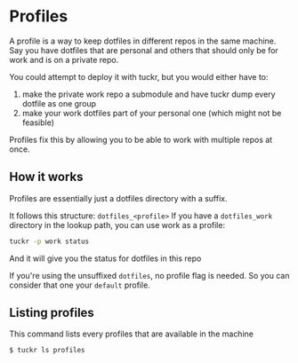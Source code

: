 # Profiles

A profile is a way to keep dotfiles in different repos in the same machine. 
Say you have dotfiles that are personal and others that should only be for work and is on a private repo. 

You could attempt to deploy it with tuckr, but you would either have to:
1. make the private work repo a submodule and have tuckr dump every dotfile as one group
2. make your work dotfiles part of your personal one (which might not be feasible)

Profiles fix this by allowing you to be able to work with multiple repos at once.

## How it works

Profiles are essentially just a dotfiles directory with a suffix.

It follows this structure: `dotfiles_<profile>` 
If you have a `dotfiles_work` directory in the lookup path, you can use work as a profile:
```sh
tuckr -p work status
```
And it will give you the status for dotfiles in this repo

If you're using the unsuffixed `dotfiles`, no profile flag is needed. So you can consider that one your `default` profile. 

## Listing profiles
This command lists every profiles that are available in the machine
```sh
$ tuckr ls profiles
```
